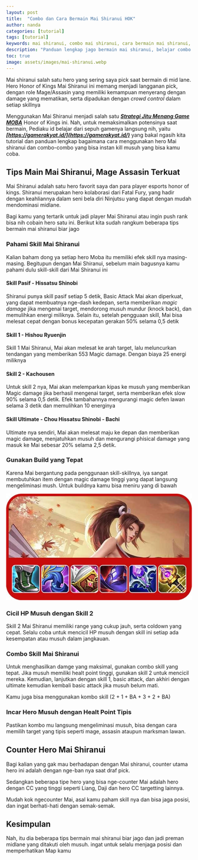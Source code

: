 ```yaml
---
layout: post
title:  "Combo dan Cara Bermain Mai Shiranui HOK"
author: nanda
categories: [tutorial]
tags: [tutorial]
keywords: mai shiranui, combo mai shiranui, cara bermain mai shiranui, mai shiranui hok, honor of kings
description: "Panduan lengkap jago bermain mai shiranui, belajar combo yang kuat agar jago auto jadi preman mid lane"
toc: true
image: assets/images/mai-shiranui.webp
---
```

Mai shiranui salah satu hero yang sering saya pick saat bermain di mid lane. Hero Honor of Kings Mai Shiranui ini memang menjadi langganan pick, dengan role Mage/Assasin yang memiliki kemampuan menyerang dengan damage yang mematikan, serta dipadukan dengan *crowd control* dalam setiap skillnya

Menggunakan Mai Shiranui menjadi salah satu ***[Strategi Jitu Menang Game MOBA](https://gamerakyat.id/tips/strategi-jitu-menang-game-moba-panduan-untuk-pemain-pemula-dan-menengah/)*** Honor of Kings ini. Nah, untuk memaksimalkan potensinya saat bermain, Pediaku id belajar dari sepuh gamenya langsung nih, yaitu ***[https://gamerakyat.id/](https://gamerakyat.id/)*** yang bakal ngasih kita tutorial dan panduan lengkap bagaimana cara menggunakan hero Mai shiranui dan combo-combo yang bisa instan kill musuh yang bisa kamu coba.

## Tips Main Mai Shiranui, Mage Assasin Terkuat
Mai Shiranui adalah satu hero favorit saya dan para player esports honor of kings. Shiranui merupakan hero kolaborasi dari Fatal Fury, yang hadir dengan keahliannya dalam seni bela diri Ninjutsu yang dapat dengan mudah mendominasi midlane.

Bagi kamu yang tertarik untuk jadi player Mai Shiranui atau ingin push rank bisa nih cobain hero satu ini. Berikut kita sudah rangkum beberapa tips bermain mai shiranui biar jago

### Pahami Skill Mai Shiranui
Kalian baham dong ya setiap hero Moba itu memiliki efek skill nya masing-masing. Begitupun dengan Mai Shiranui, sebelum main bagusnya kamu pahami dulu skill-skill dari Mai Shiranui ini
#### Skill Pasif - Hissatsu Shinobi
Shiranui punya skill pasif setiap 5 detik, Basic Attack Mai akan diperkuat, yang dapat membuatnya nge-dash kedepan, serta memberikan *magic damage* jika mengenai target, mendorong musuh mundur (knock back), dan memulihkan energi miliknya. Selain itu, setelah pengguaan skill, Mai bisa melesat cepat dengan bonus kecepatan gerakan 50% selama 0,5 detik
#### Skill 1 - Hishou Ryuenjin
Skill 1 Mai Shiranui, Mai akan melesat ke arah target, lalu meluncurkan tendangan yang memberikan 553 Magic damage. Dengan biaya 25 energi miliknya

#### Skill 2 - Kachousen
Untuk skill 2 nya, Mai akan melemparkan kipas ke musuh yang memberikan Magic damage jika berhasil mengenai target, serta memberikan efek slow 90% selama 0,5 detik. Efek tambahannya mengurangi magic defen lawan selama 3 detik dan memulihkan 10 energinya

#### Skill Ultimate - Chou Hissatsu Shinobi - Bachi
Ultimate nya sendiri, Mai akan melesat maju ke depan dan memberikan magic damage, menjatuhkan musuh dan mengurangi phisical damage yang masuk ke Mai sebesar 20% selama 2,5 detik.

### Gunakan Build yang Tepat
Karena Mai bergantung pada penggunaan skill-skillnya, iya sangat membutuhkan item dengan magic damage tinggi yang dapat langsung mengeliminasi mush. Untuk buildnya kamu bisa meniru yang di bawah

![item mai](/assets/images/item-mai.png)

### Cicil HP Musuh dengan Skill 2
Skill 2 Mai Shiranui memiliki range yang cukup jauh, serta coldown yang cepat. Selalu coba untuk mencicil HP musuh dengan skill ini setiap ada kesempatan atau musuh dalam jangkauan.

### Combo Skill Mai Shiranui
Untuk menghasilkan damge yang maksimal, gunakan combo skill yang tepat. Jika musuh memiliki healt point tinggi, gunakan skill 2 untuk mencicil mereka. Kemudian, lanjutkan dengan skill 1, basic attack, dan akhiri dengan ultimate kemudian kembali basic attack jika musuh belum mati.

Kamu juga bisa menggunakan kombo skill (2 + 1 + BA + 3 + 2 + BA)

### Incar Hero Musuh dengan Healt Point Tipis
Pastikan kombo mu langsung mengeliminasi musuh, bisa dengan cara memilih target yang tipis seperti mage, assasin ataupun marksman lawan.

## Counter Hero Mai Shiranui
Bagi kalian yang gak mau berhadapan dengan Mai shiranui, counter utama hero ini adalah dengan nge-ban nya saat draf pick.

Sedangkan beberapa tipe hero yang bisa nge-counter Mai adalah hero dengan CC yang tinggi seperti Liang, Daji dan hero CC targetting lainnya. 

Mudah kok ngecounter Mai, asal kamu paham skill nya dan bisa jaga posisi, dan ingat berhati-hati dengan semak-semak.

## Kesimpulan
Nah, itu dia beberapa tips bermain mai shiranui biar jago dan jadi preman midlane yang ditakuti oleh musuh. ingat untuk selalu menjaga posisi dan memperhatikan Map kamu